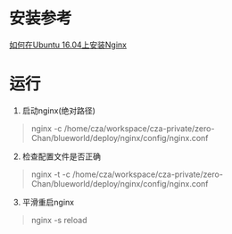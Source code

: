 # 安装参考
[如何在Ubuntu 16.04上安装Nginx](https://www.digitalocean.com/community/tutorials/how-to-install-nginx-on-ubuntu-16-04)

# 运行
1. 启动nginx(绝对路径)
> nginx -c /home/cza/workspace/cza-private/zero-Chan/blueworld/deploy/nginx/config/nginx.conf
2. 检查配置文件是否正确
> nginx -t -c /home/cza/workspace/cza-private/zero-Chan/blueworld/deploy/nginx/config/nginx.conf
3. 平滑重启nginx
> nginx -s reload
